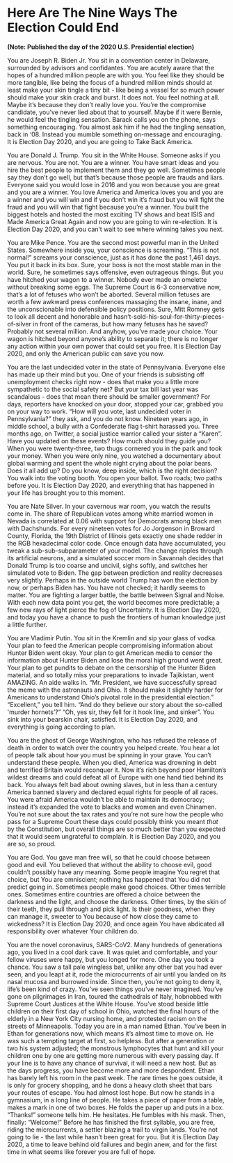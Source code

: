 # **Here Are The Nine Ways The Election Could End**

**(Note: Published the day of the 2020 U.S. Presidential election)**


You are Joseph R. Biden Jr. You sit in a convention center in Delaware, surrounded by advisors and confidantes. You are acutely aware that the hopes of a hundred million people are with you. You feel like they should be more tangible, like being the focus of a hundred million minds should at least make your skin tingle a tiny bit - like being a vessel for so much power should make your skin crack and burst. It does not. You feel nothing at all. Maybe it’s because they don’t really love you. You’re the compromise candidate, you’ve never lied about that to yourself. Maybe if it were Bernie, he would feel the tingling sensation. Barack calls you on the phone, says something encouraging. You almost ask him if he had the tingling sensation, back in ‘08. Instead you mumble something on-message and encouraging. It is Election Day 2020, and you are going to Take Back America.

You are Donald J. Trump. You sit in the White House. Someone asks if you are nervous. You are not. You are a winner. You have smart ideas and you hire the best people to implement them and they go well. Sometimes people say they don’t go well, but that’s because those people are frauds and liars. Everyone said you would lose in 2016 and you won because you are great and you are a winner. You love America and America loves you and you are a winner and you will win and if you don’t win it’s fraud but you will fight the fraud and you will win that fight because you’re a winner. You built the biggest hotels and hosted the most exciting TV shows and beat ISIS and Made America Great Again and now you are going to win re-election. It is Election Day 2020, and you can’t wait to see where winning takes you next.

You are Mike Pence. You are the second most powerful man in the United States. Somewhere inside you, your conscience is screaming. “This is not normal!” screams your conscience, just as it has done the past 1,461 days. You put it back in its box. Sure, your boss is not the most stable man in the world. Sure, he sometimes says offensive, even outrageous things. But you have hitched your wagon to a winner. Nobody ever made an omelette without breaking some eggs. The Supreme Court is 6-3 conservative now, that’s a lot of fetuses who won’t be aborted. Several million fetuses are worth a few awkward press conferences massaging the insane, inane, and the unconscionable into defensible policy positions. Sure, Mitt Romney gets to look all decent and honorable and hasn’t-sold-his-soul-for-thirty-pieces-of-silver in front of the cameras, but how many fetuses has he saved? Probably not several million. And anyhow, you’ve made your choice. Your wagon is hitched beyond anyone’s ability to separate it; there is no longer any action within your own power that could set you free. It is Election Day 2020, and only the American public can save you now.

You are the last undecided voter in the state of Pennsylvania. Everyone else has made up their mind but you. One of your friends is subsisting off unemployment checks right now - does that make you a little more sympathetic to the social safety net? But your tax bill last year was scandalous - does that mean there should be smaller government? For days, reporters have knocked on your door, stopped your car, grabbed you on your way to work. “How will you vote, last undecided voter in Pennsylvania?” they ask, and you do not know. Nineteen years ago, in middle school, a bully with a Confederate flag t-shirt harassed you. Three months ago, on Twitter, a social justice warrior called your sister a “Karen”. Have you updated on these events? How much should they guide you? When you were twenty-three, two thugs cornered you in the park and took your money. When you were only nine, you watched a documentary about global warming and spent the whole night crying about the polar bears. Does it all add up? Do you know, deep inside, which is the right decision? You walk into the voting booth. You open your ballot. Two roads; two paths before you. It is Election Day 2020, and everything that has happened in your life has brought you to this moment.

You are Nate Silver. In your cavernous war room, you watch the results come in. The share of Republican votes among white married women in Nevada is correlated at 0.06 with support for Democrats among black men with Dachshunds. For every nineteen votes for Jo Jorgenson in Broward County, Florida, the 19th District of Illinois gets exactly one shade redder in the RGB hexadecimal color code. Once enough data have accumulated, you tweak a sub-sub-subparameter of your model. The change ripples through its artificial neurons, and a simulated soccer mom in Savannah decides that Donald Trump is too coarse and uncivil, sighs softly, and switches her simulated vote to Biden. The gap between prediction and reality decreases very slightly. Perhaps in the outside world Trump has won the election by now, or perhaps Biden has. You have not checked; it hardly seems to matter. You are fighting a larger battle, the battle between Signal and Noise. With each new data point you get, the world becomes more predictable; a few new rays of light pierce the fog of Uncertainty. It is Election Day 2020, and today you have a chance to push the frontiers of human knowledge just a little further.

You are Vladimir Putin. You sit in the Kremlin and sip your glass of vodka. Your plan to feed the American people compromising information about Hunter Biden went okay. Your plan to get American media to censor the information about Hunter Biden and lose the moral high ground went great. Your plan to get pundits to debate on the censorship of the Hunter Biden material, and so totally miss your preparations to invade Tajikistan, went AMAZING. An aide walks in. “Mr. President, we have successfully spread the meme with the astronauts and Ohio. It should make it slightly harder for Americans to understand Ohio’s pivotal role in the presidential election.” “Excellent,” you tell him. “And do they believe our story about the so-called 'murder hornets’?” “Oh, yes sir, they fell for it hook line, and sinker”. You sink into your bearskin chair, satisfied. It is Election Day 2020, and everything is going according to plan.

You are the ghost of George Washington, who has refused the release of death in order to watch over the country you helped create. You hear a lot of people talk about how you must be spinning in your grave. You can’t understand these people. When you died, America was drowning in debt and terrified Britain would reconquer it. Now it’s rich beyond poor Hamilton’s wildest dreams and could defeat all of Europe with one hand tied behind its back. You always felt bad about owning slaves, but in less than a century America banned slavery and declared equal rights for people of all races. You were afraid America wouldn’t be able to maintain its democracy; instead it’s expanded the vote to blacks and women and even Chinamen. You’re not sure about the tax rates and you’re not sure how the people who pass for a Supreme Court these days could possibly think you meant _that_ by the Constitution, but overall things are so much better than you expected that it would seem ungrateful to complain. It is Election Day 2020, and you are so, so proud.

You are God. You gave man free will, so that he could choose between good and evil. You believed that without the ability to choose evil, good couldn’t possibly have any meaning. Some people imagine You regret that choice, but You are omniscient; nothing has happened that You did not predict going in. Sometimes people make good choices. Other times terrible ones. Sometimes entire countries are offered a choice between the darkness and the light, and choose the darkness. Other times, by the skin of their teeth, they pull through and pick light. Is their goodness, when they can manage it, sweeter to You because of how close they came to wickedness? It is Election Day 2020, and once again You have abdicated all responsibility over whatever Your children do.  

You are the novel coronavirus, SARS-CoV2. Many hundreds of generations ago, you lived in a cool dark cave. It was quiet and comfortable, and your fellow viruses were happy, but you longed for more. One day you took a chance. You saw a tall pale wingless bat, unlike any other bat you had ever seen, and you leapt at it, rode the microcurrents of air until you landed on its nasal mucosa and burrowed inside. Since then, you’re not going to deny it, life’s been kind of crazy. You’ve seen things you’ve never imagined. You’ve gone on pilgrimages in Iran, toured the cathedrals of Italy, hobnobbed with Supreme Court Justices at the White House. You’ve stood beside little children on their first day of school in Ohio, watched the final hours of the elderly in a New York City nursing home, and protested racism on the streets of Minneapolis. Today you are in a man named Ethan. You’ve been in Ethan for generations now, which means it’s almost time to move on. He was such a tempting target at first, so helpless. But after a generation or two his system adjusted; the monstrous lymphocytes that hunt and kill your children one by one are getting more numerous with every passing day. If your line is to have any chance of survival, it will need a new host. But as the days progress, you have become more and more despondent. Ethan has barely left his room in the past week. The rare times he goes outside, it is only for grocery shopping, and he dons a heavy cloth sheet that bars your routes of escape. You had almost lost hope. But now he stands in a gymnasium, in a long line of people. He takes a piece of paper from a table, makes a mark in one of two boxes. He folds the paper up and puts in a box. “Thanks!” someone tells him. He hesitates. He fumbles with his mask. Then, finally: “Welcome!” Before he has finished the first syllable, you are free, riding the microcurrents, a settler blazing a trail to virgin lands. You’re not going to lie - the last while hasn’t been great for you. But it is Election Day 2020, a time to leave behind old failures and begin anew, and for the first time in what seems like forever you are full of hope.